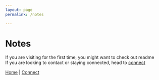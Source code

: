 ```yaml
---
layout: page
permalink: /notes

---
```


# Notes

If you are visiting for the first time, you might want to check out readme <br>
If you are looking to contact or staying connected, head to [connect](https://www.sijokuruvilla.in/connect) <br>

[Home](https://www.sijokuruvilla.in/) \| [Connect](https://www.sijokuruvilla.in/connect)


<!--

Know
Connect

Connect
Now
About
 
Writings
Columns
Rethink

Books
Boardgames
Productivity

Talks
Media
Work

Index

* About me
* What am I upto now
* Best way to reach me

Credo

* I still receive queries from Startup Village
* I don't accept mementos
* I don't read newspapers

Articles

* Articles
* Rethink manifesto
* Personal credo

-->